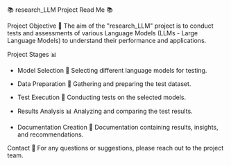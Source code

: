 📚 research_LLM Project Read Me 📚

Project Objective 🎯
The aim of the "research_LLM" project is to conduct tests and assessments of various Language Models (LLMs - Large Language Models) to understand their performance and applications.

Project Stages 📊

- Model Selection 🧐
        Selecting different language models for testing.

 - Data Preparation 📂
        Gathering and preparing the test dataset.

- Test Execution 📝
        Conducting tests on the selected models.

- Results Analysis 📊
        Analyzing and comparing the test results.

- Documentation Creation 📄
        Documentation containing results, insights, and recommendations.

Contact 📧
For any questions or suggestions, please reach out to the project team.
